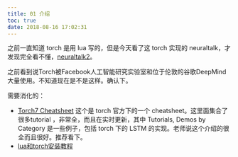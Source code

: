 ```yaml
---
title: 01 介绍
toc: true
date: 2018-08-16 17:02:31
---
```

之前一直知道 torch 是用 lua 写的，但是今天看了这 torch 实现的 neuraltalk，才发现完全看不懂，[neuraltalk2](https://github.com/karpathy/neuraltalk2)。


之前看到说Torch被Facebook人工智能研究实验室和位于伦敦的谷歌DeepMind大量使用。不知道现在是不是这样。确认下。



需要消化的：

- [Torch7 Cheatsheet](https://github.com/torch/torch7/wiki/Cheatsheet) 这个是 torch 官方下的一个 cheatsheet。这里面集合了很多tutorial ，非常全，而且在实时更新，其中 Tutorials, Demos by Category 是一些例子，包括 torch 下的 LSTM 的实现。老师说这个介绍的很全而且很好。推荐看下。
- [lua和torch安装教程](https://blog.csdn.net/IEEE_FELLOW/article/details/53018856)
